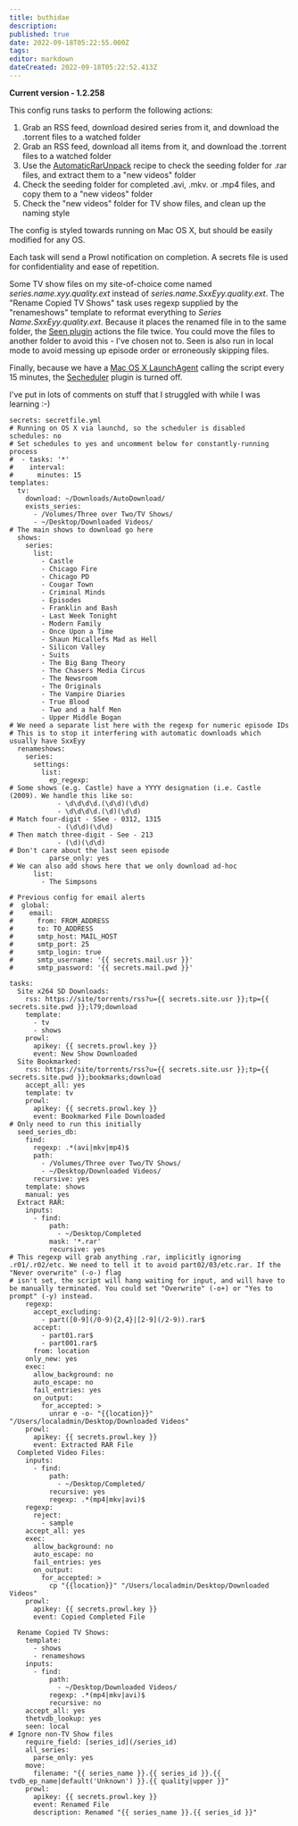 ```yaml
---
title: buthidae
description: 
published: true
date: 2022-09-18T05:22:55.000Z
tags: 
editor: markdown
dateCreated: 2022-09-18T05:22:52.413Z
---
```


**Current version - 1.2.258**

This config runs tasks to perform the following actions:

1) Grab an RSS feed, download desired series from it, and download the .torrent files to a watched folder
2) Grab an RSS feed, download all items from it, and download the .torrent files to a watched folder
3) Use the [AutomaticRarUnpack](https://flexget.com/wiki/Cookbook/AutomaticRarUnpack) recipe to check the seeding folder for .rar files, and extract them to a "new videos" folder
4) Check the seeding folder for completed .avi, .mkv. or .mp4 files, and copy them to a "new videos" folder
5) Check the "new videos" folder for TV show files, and clean up the naming style

The config is styled towards running on Mac OS X, but should be easily modified for any OS.

Each task will send a Prowl notification on completion. A secrets file is used for confidentiality and ease of repetition.

Some TV show files on my site-of-choice come named *series.name.xyy.quality.ext* instead of *series.name.SxxEyy.quality.ext*. The "Rename Copied TV Shows" task uses regexp supplied by the "renameshows" template to reformat everything to *Series Name.SxxEyy.quality.ext*. Because it places the renamed file in to the same folder, the [Seen plugin](https://flexget.com/wiki/Plugins/seen) actions the file twice. You could move the files to another folder to avoid this - I've chosen not to. Seen is also run in local mode to avoid messing up episode order or erroneously skipping files.

Finally, because we have a [Mac OS X LaunchAgent](https://flexget.com/wiki/InstallWizard/OSX) calling the script every 15 minutes, the [Secheduler](https://flexget.com/wiki/Plugins/Daemon/scheduler) plugin is turned off.

I've put in lots of comments on stuff that I struggled with while I was learning :-)

```
secrets: secretfile.yml
# Running on OS X via launchd, so the scheduler is disabled
schedules: no
# Set schedules to yes and uncomment below for constantly-running process
#  - tasks: '*'
#    interval:
#      minutes: 15
templates:
  tv:
    download: ~/Downloads/AutoDownload/
    exists_series: 
      - /Volumes/Three over Two/TV Shows/
      - ~/Desktop/Downloaded Videos/
# The main shows to download go here
  shows:
    series:
      list:
        - Castle
        - Chicago Fire
        - Chicago PD
        - Cougar Town
        - Criminal Minds
        - Episodes
        - Franklin and Bash
        - Last Week Tonight
        - Modern Family
        - Once Upon a Time
        - Shaun Micallefs Mad as Hell
        - Silicon Valley
        - Suits
        - The Big Bang Theory
        - The Chasers Media Circus
        - The Newsroom
        - The Originals
        - The Vampire Diaries
        - True Blood
        - Two and a half Men
        - Upper Middle Bogan
# We need a separate list here with the regexp for numeric episode IDs
# This is to stop it interfering with automatic downloads which usually have SxxEyy
  renameshows:
    series:
      settings:
        list:
          ep_regexp:
# Some shows (e.g. Castle) have a YYYY designation (i.e. Castle (2009). We handle this like so:
            - \d\d\d\d.(\d\d)(\d\d)
            - \d\d\d\d.(\d)(\d\d)
# Match four-digit - SSee - 0312, 1315
            - (\d\d)(\d\d)
# Then match three-digit - See - 213
            - (\d)(\d\d)
# Don't care about the last seen episode
          parse_only: yes
# We can also add shows here that we only download ad-hoc
      list:
        - The Simpsons

# Previous config for email alerts
#  global:
#    email:
#      from: FROM_ADDRESS
#      to: TO_ADDRESS
#      smtp_host: MAIL_HOST
#      smtp_port: 25
#      smtp_login: true
#      smtp_username: '{{ secrets.mail.usr }}'
#      smtp_password: '{{ secrets.mail.pwd }}'

tasks:
  Site x264 SD Downloads:
    rss: https://site/torrents/rss?u={{ secrets.site.usr }};tp={{ secrets.site.pwd }};l79;download
    template: 
      - tv
      - shows
    prowl:
      apikey: {{ secrets.prowl.key }}
      event: New Show Downloaded
  Site Bookmarked:
    rss: https://site/torrents/rss?u={{ secrets.site.usr }};tp={{ secrets.site.pwd }};bookmarks;download
    accept_all: yes
    template: tv
    prowl:
      apikey: {{ secrets.prowl.key }}
      event: Bookmarked File Downloaded
# Only need to run this initially
  seed_series_db:
    find:
      regexp: .*(avi|mkv|mp4)$
      path: 
        - /Volumes/Three over Two/TV Shows/
        - ~/Desktop/Downloaded Videos/
      recursive: yes
    template: shows
    manual: yes
  Extract RAR:
    inputs:
      - find:
          path:
            - ~/Desktop/Completed
          mask: '*.rar'
          recursive: yes
# This regexp will grab anything .rar, implicitly ignoring .r01/.r02/etc. We need to tell it to avoid part02/03/etc.rar. If the "Never overwrite" (-o-) flag
# isn't set, the script will hang waiting for input, and will have to be manually terminated. You could set "Overwrite" (-o+) or "Yes to prompt" (-y) instead.
    regexp:
      accept_excluding:
        - part([0-9](/0-9){2,4}|[2-9](/2-9)).rar$
      accept:
        - part01.rar$
        - part001.rar$
      from: location
    only_new: yes
    exec:
      allow_background: no
      auto_escape: no
      fail_entries: yes
      on_output:
        for_accepted: >
          unrar e -o- "{{location}}" "/Users/localadmin/Desktop/Downloaded Videos"
    prowl:
      apikey: {{ secrets.prowl.key }}
      event: Extracted RAR File
  Completed Video Files:
    inputs:
      - find:
          path:
            - ~/Desktop/Completed/
          recursive: yes
          regexp: .*(mp4|mkv|avi)$
    regexp:
      reject:
        - sample
    accept_all: yes
    exec:
      allow_background: no
      auto_escape: no
      fail_entries: yes
      on_output:
        for_accepted: >
          cp "{{location}}" "/Users/localadmin/Desktop/Downloaded Videos"
    prowl:
      apikey: {{ secrets.prowl.key }}
      event: Copied Completed File

  Rename Copied TV Shows:
    template:
      - shows
      - renameshows
    inputs:
      - find:
          path:
            - ~/Desktop/Downloaded Videos/
          regexp: .*(mp4|mkv|avi)$
          recursive: no
    accept_all: yes
    thetvdb_lookup: yes
    seen: local
# Ignore non-TV Show files
    require_field: [series_id](/series_id)
    all_series:
      parse_only: yes
    move:
      filename: "{{ series_name }}.{{ series_id }}.{{ tvdb_ep_name|default('Unknown') }}.{{ quality|upper }}"
    prowl:
      apikey: {{ secrets.prowl.key }}
      event: Renamed File
      description: Renamed "{{ series_name }}.{{ series_id }}"
```